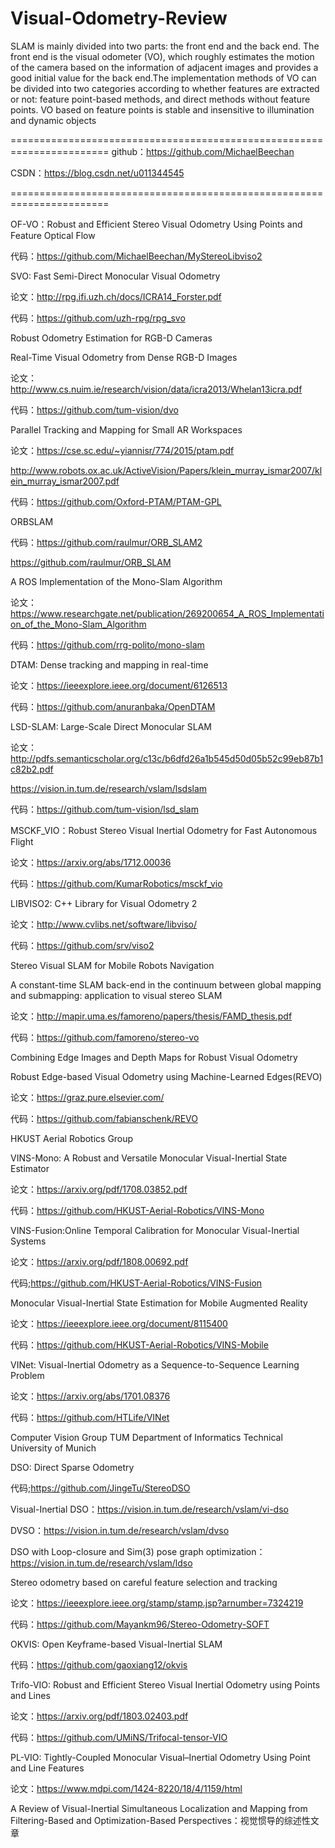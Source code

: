 # Visual-Odometry-Review
SLAM is mainly divided into two parts: the front end and the back end. The front end is the visual odometer (VO), which roughly estimates the motion of the camera based on the information of adjacent images and provides a good initial value for the back end.The implementation methods of VO can be divided into two categories according to whether features are extracted or not: feature point-based methods, and direct methods without feature points. VO based on feature points is stable and insensitive to illumination and dynamic objects

=======================================================================
github：https://github.com/MichaelBeechan

CSDN：https://blog.csdn.net/u011344545

=======================================================================

OF-VO：Robust and Efficient Stereo Visual Odometry Using Points and Feature Optical Flow

代码：https://github.com/MichaelBeechan/MyStereoLibviso2

SVO: Fast Semi-Direct Monocular Visual Odometry

论文：http://rpg.ifi.uzh.ch/docs/ICRA14_Forster.pdf

代码：https://github.com/uzh-rpg/rpg_svo



Robust Odometry Estimation for RGB-D Cameras

Real-Time Visual Odometry from Dense RGB-D Images

论文：http://www.cs.nuim.ie/research/vision/data/icra2013/Whelan13icra.pdf

代码：https://github.com/tum-vision/dvo



Parallel Tracking and Mapping for Small AR Workspaces

论文：https://cse.sc.edu/~yiannisr/774/2015/ptam.pdf

http://www.robots.ox.ac.uk/ActiveVision/Papers/klein_murray_ismar2007/klein_murray_ismar2007.pdf

代码：https://github.com/Oxford-PTAM/PTAM-GPL



ORBSLAM

代码：https://github.com/raulmur/ORB_SLAM2

https://github.com/raulmur/ORB_SLAM



A ROS Implementation of the Mono-Slam Algorithm

论文：https://www.researchgate.net/publication/269200654_A_ROS_Implementation_of_the_Mono-Slam_Algorithm

代码：https://github.com/rrg-polito/mono-slam



DTAM: Dense tracking and mapping in real-time

论文：https://ieeexplore.ieee.org/document/6126513

代码：https://github.com/anuranbaka/OpenDTAM



LSD-SLAM: Large-Scale Direct Monocular SLAM

论文：http://pdfs.semanticscholar.org/c13c/b6dfd26a1b545d50d05b52c99eb87b1c82b2.pdf

https://vision.in.tum.de/research/vslam/lsdslam

代码：https://github.com/tum-vision/lsd_slam



MSCKF_VIO：Robust Stereo Visual Inertial Odometry for Fast Autonomous Flight

论文：https://arxiv.org/abs/1712.00036

代码：https://github.com/KumarRobotics/msckf_vio



LIBVISO2: C++ Library for Visual Odometry 2

论文：http://www.cvlibs.net/software/libviso/

代码：https://github.com/srv/viso2



Stereo Visual SLAM for Mobile Robots Navigation

A constant-time SLAM back-end in the continuum between global mapping and submapping: application to visual stereo SLAM

论文：http://mapir.uma.es/famoreno/papers/thesis/FAMD_thesis.pdf

代码：https://github.com/famoreno/stereo-vo



Combining Edge Images and Depth Maps for Robust Visual Odometry

Robust Edge-based Visual Odometry using Machine-Learned Edges(REVO)

论文：https://graz.pure.elsevier.com/

代码：https://github.com/fabianschenk/REVO



HKUST Aerial Robotics Group

VINS-Mono: A Robust and Versatile Monocular Visual-Inertial State Estimator

论文：https://arxiv.org/pdf/1708.03852.pdf

代码：https://github.com/HKUST-Aerial-Robotics/VINS-Mono



VINS-Fusion:Online Temporal Calibration for Monocular Visual-Inertial Systems

论文：https://arxiv.org/pdf/1808.00692.pdf

代码;https://github.com/HKUST-Aerial-Robotics/VINS-Fusion



Monocular Visual-Inertial State Estimation for Mobile Augmented Reality

论文：https://ieeexplore.ieee.org/document/8115400

代码：https://github.com/HKUST-Aerial-Robotics/VINS-Mobile



VINet: Visual-Inertial Odometry as a Sequence-to-Sequence Learning Problem

论文：https://arxiv.org/abs/1701.08376

代码：https://github.com/HTLife/VINet



Computer Vision Group TUM Department of Informatics Technical University of Munich

DSO: Direct Sparse Odometry

代码;https://github.com/JingeTu/StereoDSO

Visual-Inertial DSO：https://vision.in.tum.de/research/vslam/vi-dso

DVSO：https://vision.in.tum.de/research/vslam/dvso

DSO with Loop-closure and Sim(3) pose graph optimization：https://vision.in.tum.de/research/vslam/ldso



Stereo odometry based on careful feature selection and tracking

论文：https://ieeexplore.ieee.org/stamp/stamp.jsp?arnumber=7324219

代码：https://github.com/Mayankm96/Stereo-Odometry-SOFT



OKVIS: Open Keyframe-based Visual-Inertial SLAM

代码：https://github.com/gaoxiang12/okvis



Trifo-VIO: Robust and Efficient Stereo Visual Inertial Odometry using Points and Lines

论文：https://arxiv.org/pdf/1803.02403.pdf

代码：https://github.com/UMiNS/Trifocal-tensor-VIO



PL-VIO: Tightly-Coupled Monocular Visual–Inertial Odometry Using Point and Line Features

论文：https://www.mdpi.com/1424-8220/18/4/1159/html

A Review of Visual-Inertial Simultaneous Localization and Mapping from Filtering-Based and Optimization-Based Perspectives：视觉惯导的综述性文章


